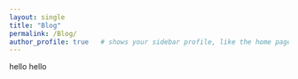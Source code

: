 ```yaml
---
layout: single
title: "Blog"
permalink: /Blog/
author_profile: true   # shows your sidebar profile, like the home page
---
```


hello hello 